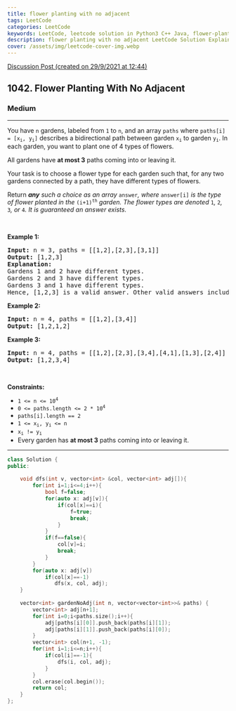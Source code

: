 ```yaml
---
title: flower planting with no adjacent
tags: LeetCode
categories: LeetCode
keywords: LeetCode, leetcode solution in Python3 C++ Java, flower-planting-with-no-adjacent solution
description: flower planting with no adjacent LeetCode Solution Explained
cover: /assets/img/leetcode-cover-img.webp
---
```





[Discussion Post (created on 29/9/2021 at 12:44)](https://leetcode.com/problems/flower-planting-with-no-adjacent/discuss/1546777/C%2B%2B-or-Easy-to-understand-or-DFS)  
<h2>1042. Flower Planting With No Adjacent</h2><h3>Medium</h3><hr><div><p>You have <code>n</code> gardens, labeled from <code>1</code> to <code>n</code>, and an array <code>paths</code> where <code>paths[i] = [x<sub>i</sub>, y<sub>i</sub>]</code> describes a bidirectional path between garden <code>x<sub>i</sub></code> to garden <code>y<sub>i</sub></code>. In each garden, you want to plant one of 4 types of flowers.</p>

<p>All gardens have <strong>at most 3</strong> paths coming into or leaving it.</p>

<p>Your task is to choose a flower type for each garden such that, for any two gardens connected by a path, they have different types of flowers.</p>

<p>Return <em><strong>any</strong> such a choice as an array </em><code>answer</code><em>, where </em><code>answer[i]</code><em> is the type of flower planted in the </em><code>(i+1)<sup>th</sup></code><em> garden. The flower types are denoted </em><code>1</code><em>, </em><code>2</code><em>, </em><code>3</code><em>, or </em><code>4</code><em>. It is guaranteed an answer exists.</em></p>

<p>&nbsp;</p>
<p><strong>Example 1:</strong></p>

<pre><strong>Input:</strong> n = 3, paths = [[1,2],[2,3],[3,1]]
<strong>Output:</strong> [1,2,3]
<strong>Explanation:</strong>
Gardens 1 and 2 have different types.
Gardens 2 and 3 have different types.
Gardens 3 and 1 have different types.
Hence, [1,2,3] is a valid answer. Other valid answers include [1,2,4], [1,4,2], and [3,2,1].
</pre>

<p><strong>Example 2:</strong></p>

<pre><strong>Input:</strong> n = 4, paths = [[1,2],[3,4]]
<strong>Output:</strong> [1,2,1,2]
</pre>

<p><strong>Example 3:</strong></p>

<pre><strong>Input:</strong> n = 4, paths = [[1,2],[2,3],[3,4],[4,1],[1,3],[2,4]]
<strong>Output:</strong> [1,2,3,4]
</pre>

<p>&nbsp;</p>
<p><strong>Constraints:</strong></p>

<ul>
	<li><code>1 &lt;= n &lt;= 10<sup>4</sup></code></li>
	<li><code>0 &lt;= paths.length &lt;= 2 * 10<sup>4</sup></code></li>
	<li><code>paths[i].length == 2</code></li>
	<li><code>1 &lt;= x<sub>i</sub>, y<sub>i</sub> &lt;= n</code></li>
	<li><code>x<sub>i</sub> != y<sub>i</sub></code></li>
	<li>Every garden has <strong>at most 3</strong> paths coming into or leaving it.</li>
</ul>
</div>

---




```cpp
class Solution {
public:
    
    void dfs(int v, vector<int> &col, vector<int> adj[]){
        for(int i=1;i<=4;i++){
            bool f=false;
            for(auto x: adj[v]){
                if(col[x]==i){
                    f=true;
                    break;
                }
            }
            if(f==false){
                col[v]=i;
                break;
            }
        }
        for(auto x: adj[v])
            if(col[x]==-1)
               dfs(x, col, adj);
    }
    
    vector<int> gardenNoAdj(int n, vector<vector<int>>& paths) {
        vector<int> adj[n+1];
        for(int i=0;i<paths.size();i++){
            adj[paths[i][0]].push_back(paths[i][1]);
            adj[paths[i][1]].push_back(paths[i][0]);
        }
        vector<int> col(n+1, -1);
        for(int i=1;i<=n;i++){
            if(col[i]==-1){
                dfs(i, col, adj);
            }
        }
        col.erase(col.begin());
        return col;
    }
};
```
